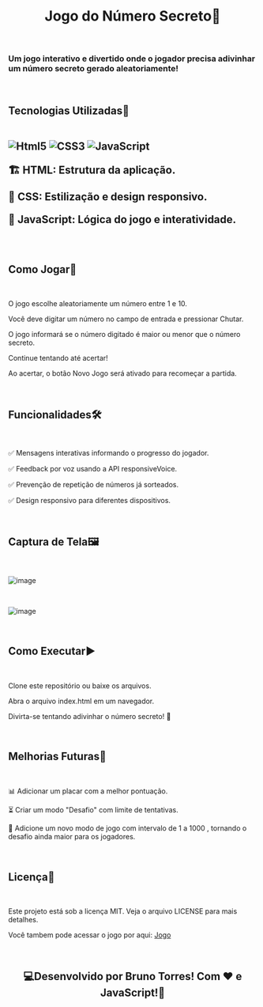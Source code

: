 
 <h1 align="center">Jogo do Número Secreto🎲</h1>

<br>

<h3>Um jogo interativo e divertido onde o jogador precisa adivinhar um número secreto gerado aleatoriamente!</h3>

<br>

<h2>Tecnologias Utilizadas🚀

<br>
<br>

<img align="center" alt="Html5" src="https://img.shields.io/badge/HTML5-E34F26?style=for-the-badge&logo=html5&logoColor=white"/> <img align="center" alt="CSS3" src="https://img.shields.io/badge/CSS3-1572B6?style=for-the-badge&logo=css3&logoColor=white"/> <img align="center" alt="JavaScript" src="https://img.shields.io/badge/JavaScript-F7DF1E?style=for-the-badge&logo=javascript&logoColor=black"/>

🏗 HTML: Estrutura da aplicação.

🎨 CSS: Estilização e design responsivo.

🧠 JavaScript: Lógica do jogo e interatividade.

<br>

<h2>Como Jogar🎯</h2>

<br>

O jogo escolhe aleatoriamente um número entre 1 e 10.

Você deve digitar um número no campo de entrada e pressionar Chutar.

O jogo informará se o número digitado é maior ou menor que o número secreto.

Continue tentando até acertar!

Ao acertar, o botão Novo Jogo será ativado para recomeçar a partida.

<br>

<h2>Funcionalidades🛠</h2>

<br>

✅ Mensagens interativas informando o progresso do jogador.

✅ Feedback por voz usando a API responsiveVoice.

✅ Prevenção de repetição de números já sorteados.

✅ Design responsivo para diferentes dispositivos.

<br>

<h2>Captura de Tela🖼️</h2>

<br>

![image](https://github.com/user-attachments/assets/a8076786-7b93-42e7-8c09-91895c4a49ba)

<br>

![image](https://github.com/user-attachments/assets/07cde2d5-6577-4653-868a-952a355a198a)

<br>

<h2>Como Executar▶️</h2>

<br>

Clone este repositório ou baixe os arquivos.

Abra o arquivo index.html em um navegador.

Divirta-se tentando adivinhar o número secreto! 🔢

<br>

<h2>Melhorias Futuras🔮</h2>

<br>

📊 Adicionar um placar com a melhor pontuação.

⏳ Criar um modo "Desafio" com limite de tentativas.

 🔢 Adicione um novo modo de jogo com intervalo de 1 a 1000 , tornando o desafio ainda maior para os jogadores.

<br>

<h2>Licença📄</h2>

<br>

<p>Este projeto está sob a licença MIT. Veja o arquivo LICENSE para mais detalhes.</p>

<p>Você tambem pode acessar o jogo por aqui: <a href="https://jogo-do-numero-secreto-olive-omega.vercel.app/"> Jogo</a></p>

<br>

<h2 align="center">💻Desenvolvido por Bruno Torres! Com ❤️ e JavaScript!🚀</h2>
